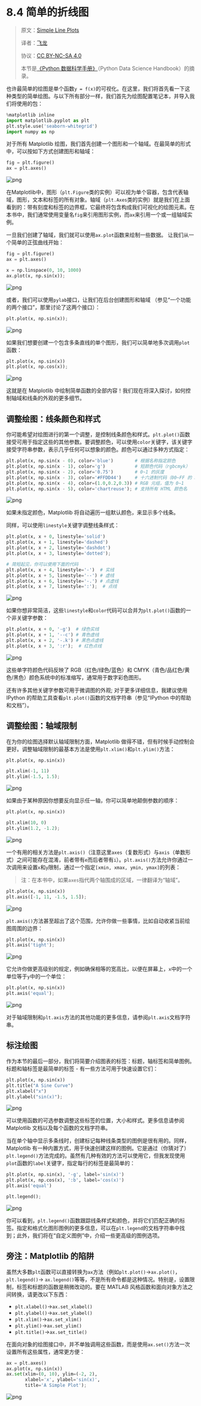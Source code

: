 # 8.4 简单的折线图

> 原文：[Simple Line Plots](https://nbviewer.jupyter.org/github/donnemartin/data-science-ipython-notebooks/blob/master/matplotlib/04.01-Simple-Line-Plots.ipynb)
> 
> 译者：[飞龙](https://github.com/wizardforcel)
> 
> 协议：[CC BY-NC-SA 4.0](http://creativecommons.org/licenses/by-nc-sa/4.0/)
> 
> 本节是[《Python 数据科学手册》](https://github.com/jakevdp/PythonDataScienceHandbook)（Python Data Science Handbook）的摘录。

也许最简单的绘图是单个函数`y = f(x)`的可视化。在这里，我们将首先看一下这种类型的简单绘图。与以下所有部分一样，我们首先为绘图配置笔记本，并导入我们将使用的包：

```py
%matplotlib inline
import matplotlib.pyplot as plt
plt.style.use('seaborn-whitegrid')
import numpy as np
```

对于所有 Matplotlib 绘图，我们首先创建一个图形和一个轴域。在最简单的形式中，可以按如下方式创建图形和轴域：

```py
fig = plt.figure()
ax = plt.axes()
```

![png](../img/8-4-1.png)

在Matplotlib中，图形（`plt.Figure`类的实例）可以视为单个容器，包含代表轴域，图形，文本和标签的所有对象。轴域（`plt.Axes`类的实例）就是我们在上面看到的：带有刻度和标签的边界框，它最终将包含构成我们可视化的绘图元素。在本书中，我们通常使用变量名``fig``来引用图形实例，而``ax``来引用一个或一组轴域实例。

一旦我们创建了轴域，我们就可以使用``ax.plot``函数来绘制一些数据。 让我们从一个简单的正弦曲线开始：

```py
fig = plt.figure()
ax = plt.axes()

x = np.linspace(0, 10, 1000)
ax.plot(x, np.sin(x));
```

![png](../img/8-4-2.png)

或者，我们可以使用`pylab`接口，让我们在后台创建图形和轴域
（参见“一个功能的两个接口”，那里讨论了这两个接口）：

```py
plt.plot(x, np.sin(x));
```

![png](../img/8-4-3.png)

如果我们想要创建一个包含多条直线的单个图形，我们可以简单地多次调用``plot``函数：

```py
plt.plot(x, np.sin(x))
plt.plot(x, np.cos(x));
```

![png](../img/8-4-4.png)


这就是在 Matplotlib 中绘制简单函数的全部内容！我们现在将深入探讨，如何控制轴域和线条的外观的更多细节。

## 调整绘图：线条颜色和样式

你可能希望对绘图进行的第一个调整，是控制线条颜色和样式。``plt.plot()``函数接受可用于指定这些的其他参数。要调整颜色，可以使用``color``关键字，该关键字接受字符串参数，表示几乎任何可以想象的颜色。颜色可以通过多种方式指定：

```py
plt.plot(x, np.sin(x - 0), color='blue')        # 根据名称指定颜色
plt.plot(x, np.sin(x - 1), color='g')           # 短颜色代码（rgbcmyk）
plt.plot(x, np.sin(x - 2), color='0.75')        # 0~1 的灰度
plt.plot(x, np.sin(x - 3), color='#FFDD44')     # 十六进制代码（00~FF 的 RRGGBB）
plt.plot(x, np.sin(x - 4), color=(1.0,0.2,0.3)) # RGB 元组，值为 0~1
plt.plot(x, np.sin(x - 5), color='chartreuse'); # 支持所有 HTML 颜色名
```

![png](../img/8-4-5.png)


如果未指定颜色，Matplotlib 将自动遍历一组默认颜色，来显示多个线条。

同样，可以使用``linestyle``关键字调整线条样式：

```py
plt.plot(x, x + 0, linestyle='solid')
plt.plot(x, x + 1, linestyle='dashed')
plt.plot(x, x + 2, linestyle='dashdot')
plt.plot(x, x + 3, linestyle='dotted');

# 简短起见，你可以使用下面的代码
plt.plot(x, x + 4, linestyle='-')  # 实线
plt.plot(x, x + 5, linestyle='--') # 虚线
plt.plot(x, x + 6, linestyle='-.') # 点虚线
plt.plot(x, x + 7, linestyle=':');  # 点线
```

![png](../img/8-4-6.png)

如果你想非常简洁，这些``linestyle``和``color``代码可以合并为``plt.plot()``函数的一个非关键字参数：

```py
plt.plot(x, x + 0, '-g')  # 绿色实线
plt.plot(x, x + 1, '--c') # 青色虚线
plt.plot(x, x + 2, '-.k') # 黑色点虚线
plt.plot(x, x + 3, ':r');  # 红色点线
```

![png](../img/8-4-7.png)


这些单字符颜色代码反映了 RGB（红色/绿色/蓝色）和 CMYK（青色/品红色/黄色/黑色）颜色系统中的标准缩写，通常用于数字彩色图形。

还有许多其他关键字参数可用于微调图的外观; 对于更多详细信息，我建议使用 IPython 的帮助工具查看``plt.plot()``函数的文档字符串（参见“IPython 中的帮助和文档”）。

## 调整绘图：轴域限制

在为你的绘图选择默认轴域限制方面，Matplotlib 做得不错，但有时候手动控制会更好。调整轴域限制的最基本方法是使用``plt.xlim()``和``plt.ylim()``方法：

```py
plt.plot(x, np.sin(x))

plt.xlim(-1, 11)
plt.ylim(-1.5, 1.5);
```

![png](../img/8-4-8.png)

如果由于某种原因你想要反向显示任一轴，你可以简单地颠倒参数的顺序：

```py
plt.plot(x, np.sin(x))

plt.xlim(10, 0)
plt.ylim(1.2, -1.2);
```

![png](../img/8-4-9.png)

一个有用的相关方法是``plt.axis()``（注意这里`axes`（复数形式）与`axis`（单数形式）之间可能存在混淆，前者带有`e`而后者带有`i`）。``plt.axis()``方法允许你通过一次调用来设置``x``和``y``限制，通过一个指定``[xmin, xmax, ymin, ymax]``的列表：

> 注：在本书中，如果`axes`指代两个轴围成的区域，一律翻译为“轴域”。

```py
plt.plot(x, np.sin(x))
plt.axis([-1, 11, -1.5, 1.5]);
```

![png](../img/8-4-10.png)


``plt.axis()``方法甚至超出了这个范围，允许你做一些事情，比如自动收紧当前绘图周围的边界：

```py
plt.plot(x, np.sin(x))
plt.axis('tight');
```

![png](../img/8-4-11.png)

它允许你做更高级别的规定，例如确保相等的宽高比，以便在屏幕上，`x`中的一个单位等于`y`中的一个单位：

```py
plt.plot(x, np.sin(x))
plt.axis('equal');
```

![png](../img/8-4-12.png)


对于轴域限制和``plt.axis``方法的其他功能的更多信息，请参阅``plt.axis``文档字符串。

## 标注绘图

作为本节的最后一部分，我们将简要介绍图表的标签：标题，轴标签和简单图例。标题和轴标签是最简单的标签 - 有一些方法可用于快速设置它们：

```py
plt.plot(x, np.sin(x))
plt.title("A Sine Curve")
plt.xlabel("x")
plt.ylabel("sin(x)");
```

![png](../img/8-4-13.png)


可以使用函数的可选参数调整这些标签的位置，大小和样式。更多信息请参阅 Matplotlib 文档以及每个函数的文档字符串。

当在单个轴中显示多条线时，创建标记每种线条类型的图例是很有用的。同样，Matplotlib 有一种内置方式，用于快速创建这样的图例。它是通过（你猜对了）``plt.legend()``方法完成的。虽然有几种有效的方法可以使用它，但我发现使用`plot`函数的``label``关键字，指定每行的标签是最简单的：

```py
plt.plot(x, np.sin(x), '-g', label='sin(x)')
plt.plot(x, np.cos(x), ':b', label='cos(x)')
plt.axis('equal')

plt.legend();
```

![png](../img/8-4-14.png)


你可以看到，``plt.legend()``函数跟踪线条样式和颜色，并将它们匹配正确的标签。指定和格式化图形图例的更多信息，可以在``plt.legend``的文档字符串中找到；此外，我们将在“自定义图例”中，介绍一些更高级的图例选项。

## 旁注：Matplotlib 的陷阱

虽然大多数``plt``函数可以直接转换为``ax``方法（例如``plt.plot()``→``ax.plot()``，``plt.legend()``→ ``ax.legend()``等等，不是所有命令都是这种情况。特别是，设置限制，标签和标题的函数是稍微改动的。要在 MATLAB 风格函数和面向对象方法之间转换，请更改以下东西：

- ``plt.xlabel()``→``ax.set_xlabel()``
- ``plt.ylabel()``→``ax.set_ylabel()``
- ``plt.xlim()``→``ax.set_xlim()``
- ``plt.ylim()``→``ax.set_ylim()``
- ``plt.title()``→``ax.set_title()``

在面向对象的绘图接口中，并不单独调用这些函数，而是使用``ax.set()``方法一次设置所有这些属性，通常更方便：

```py
ax = plt.axes()
ax.plot(x, np.sin(x))
ax.set(xlim=(0, 10), ylim=(-2, 2),
       xlabel='x', ylabel='sin(x)',
       title='A Simple Plot');
```

![png](../img/8-4-15.png)